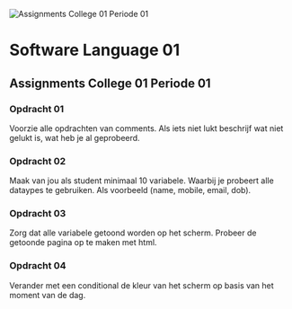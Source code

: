 ![Assignments College 01 Periode 01](/Users/stephanhoeksema/code/SL01/documentation/images/flat-design-objects-work-desk-office-desk-books-computer-and-vector-id532666883.jpeg)

# Software Language 01

## Assignments College 01 Periode 01

### Opdracht 01

Voorzie alle opdrachten van comments. Als iets niet lukt beschrijf wat niet gelukt is, wat heb je al geprobeerd. 

### Opdracht 02

Maak van jou als student minimaal 10 variabele. Waarbij je probeert alle dataypes te gebruiken.  Als voorbeeld (name, mobile, email, dob).

### Opdracht 03

Zorg dat alle variabele getoond worden op het scherm. Probeer de getoonde pagina op te maken met html. 

### Opdracht 04

Verander met een conditional de kleur van het scherm op basis van het moment van de dag.

 